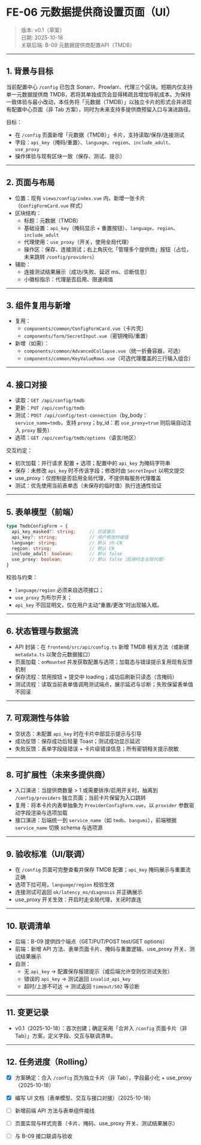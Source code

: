 # FE-06 元数据提供商设置页面（UI）

> 版本: v0.1（草案）  
> 日期: 2025-10-18  
> 关联后端: B-09 元数据提供商配置API（TMDB）

---

## 1. 背景与目标

当前配置中心 `/config` 已包含 Sonarr、Prowlarr、代理三个区块。短期内仅支持单一元数据提供商 TMDB，若将其单独成页会显得稀疏且增加导航成本。为保持一致体验与最小改动，本任务将「元数据（TMDB）」以独立卡片的形式合并进现有配置中心页面（非 Tab 方案），同时为未来支持多提供商预留入口与演进路径。

目标：

- 在 `/config` 页面新增「元数据（TMDB）」卡片，支持读取/保存/连接测试
- 字段：`api_key`（掩码/重置）、`language`、`region`、`include_adult`、`use_proxy`
- 操作体验与现有区块一致（保存、测试、提示）

---

## 2. 页面与布局

- 位置：现有 `views/config/index.vue` 内，新增一张卡片（`ConfigFormCard.vue` 样式）
- 区块结构：
  - 标题：元数据（TMDB）
  - 基础设置：`api_key`（掩码显示 + 重置按钮）、`language`、`region`、`include_adult`
  - 代理使用：`use_proxy`（开关，使用全局代理）
  - 操作区：保存、连接测试；右上角灰化「管理多个提供商」按钮（占位，未来跳转 `/config/providers`）
- 辅助：
  - 连接测试结果展示（成功/失败、延迟 ms、诊断信息）
  - 小徽标指示：代理是否启用、限速阈值

---

## 3. 组件复用与新增

- 复用：
  - `components/common/ConfigFormCard.vue`（卡片壳）
  - `components/form/SecretInput.vue`（密钥掩码/重置）
- 新增（如需）：
  - `components/common/AdvancedCollapse.vue`（统一折叠容器，可选）
  - `components/common/KeyValueRows.vue`（可选代理覆盖的三行输入组合）

---

## 4. 接口对接

- 读取：`GET /api/config/tmdb`
- 更新：`PUT /api/config/tmdb`
- 测试：`POST /api/config/test-connection`（by_body：`service_name=tmdb`，支持 `proxy`；by_id：若 `use_proxy=true` 则后端自动注入 `proxy` 服务）
- 选项：`GET /api/config/tmdb/options`（语言/地区）

交互约定：

- 初次加载：并行请求 配置 + 选项；配置中的 `api_key` 为掩码字符串
- 保存：未修改 `api_key` 时不传该字段；修改时由 `SecretInput` 以明文提交
- use_proxy：仅控制是否启用全局代理，不提供每服务代理覆盖
- 测试：优先使用当前表单态（未保存的临时值）执行连通性验证

---

## 5. 表单模型（前端）

```ts
type TmdbConfigForm = {
  api_key_masked?: string;     // 仅读展示
  api_key?: string;            // 用户修改时赋值
  language: string;            // 默认 zh-CN
  region: string;              // 默认 CN
  include_adult: boolean;      // 默认 false
  use_proxy: boolean;          // 默认 false（启用时走全局代理）
}
```

校验与约束：

- `language/region` 必须来自选项接口；
- `use_proxy` 为布尔开关；
- `api_key` 不回显明文，仅在用户主动“重置/更改”时出现输入框。

---

## 6. 状态管理与数据流

- API 封装：在 `frontend/src/api/config.ts` 新增 TMDB 相关方法（或新建 `metadata.ts` 以聚合元数据接口）
- 页面加载：`onMounted` 并发获取配置与选项；加载态与错误提示复用现有反馈机制
- 保存流程：禁用按钮 + 提交中 loading；成功后刷新只读态（含掩码）
- 测试流程：读取当前表单值调用测试端点，展示延迟与诊断；失败保留表单值不回滚

---

## 7. 可观测性与体验

- 空状态：未配置 `api_key` 时在卡片中部显示提示与引导
- 成功反馈：保存成功后轻量 Toast；测试成功显示延迟
- 失败反馈：表单字段级错误 + 卡片级错误信息；所有密钥相关提示脱敏

---

## 8. 可扩展性（未来多提供商）

- 入口演进：当提供商数量 > 1 或需要排序/启用开关时，抽离到 `/config/providers` 独立页面；当前卡片保留为入口跳转
- 复用：将本卡片内表单抽象为 `ProviderConfigForm.vue`，以 `provider` 参数驱动字段渲染与选项加载
- 接口演进：后端统一到 `service_name`（如 `tmdb`、`bangumi`），前端根据 `service_name` 切换 schema 与选项源

---

## 9. 验收标准（UI/联调）

- 在 `/config` 页面可完整查看并保存 TMDB 配置；`api_key` 掩码展示与重置流正确
- 选项下拉可用，`language/region` 校验生效
- 连接测试可返回 `ok/latency_ms/diagnosis` 并正确展示
- use_proxy 开关生效：开启时走全局代理，关闭时直连

---

## 10. 联调清单

- 后端：B-09 提供四个端点（GET/PUT/POST test/GET options）
- 前端：新增 API 方法、表单页面卡片、掩码与重置逻辑、use_proxy 开关、测试结果展示
- 自测：
  - 无 `api_key` → 配置保存报错提示（或后端允许空则仅测试失败）
  - 错误的 `api_key` → 测试返回 `invalid_api_key`
  - 超时/上游不可达 → 测试返回 `timeout/502` 等诊断

---

## 11. 变更记录

- v0.1（2025-10-18）：首次创建；确定采用「合并入 `/config` 页面卡片（非 Tab）」方案，定义字段、交互与联调清单。

---

## 12. 任务进度（Rolling）

- [x] 方案确定：合入 `/config` 页为独立卡片（非 Tab），字段最小化 + use_proxy（2025-10-18）
- [x] 编写 UI 文档（表单模型、交互与接口对接）（2025-10-18）
- [ ] 新增前端 API 方法与表单组件接线
- [ ] 页面实现与样式完善（卡片、掩码、use_proxy 开关、测试结果展示）
- [ ] 与 B-09 接口联调与验收



